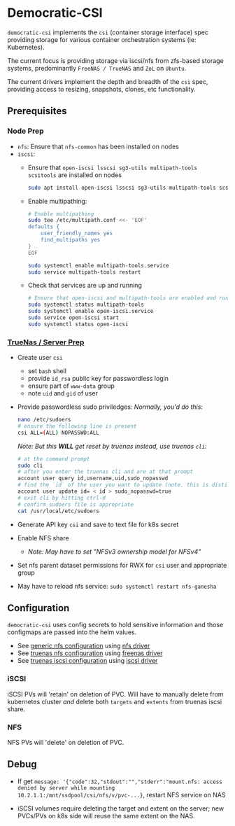 # Democratic-CSI

`democratic-csi` implements the `csi` (container storage interface) spec providing storage for various container orchestration systems (ie: Kubernetes).

The current focus is providing storage via iscsi/nfs from zfs-based storage systems, predominantly `FreeNAS / TrueNAS` and `ZoL` on `Ubuntu`.

The current drivers implement the depth and breadth of the `csi` spec, providing access to resizing, snapshots, clones, etc functionality.

## Prerequisites

### Node Prep

- `nfs`: Ensure that `nfs-common` has been installed on nodes
- `iscsi`:
  - Ensure that `open-iscsi lsscsi sg3-utils multipath-tools scsitools` are installed on nodes

    ```sh
    sudo apt install open-iscsi lsscsi sg3-utils multipath-tools scsitools
    ```

  - Enable multipathing:

    ```sh
    # Enable multipathing
    sudo tee /etc/multipath.conf <<- 'EOF'
    defaults {
        user_friendly_names yes
        find_multipaths yes
    }
    EOF

    sudo systemctl enable multipath-tools.service
    sudo service multipath-tools restart
    ```

  - Check that services are up and running

    ```sh
    # Ensure that open-iscsi and multipath-tools are enabled and running
    sudo systemctl status multipath-tools
    sudo systemctl enable open-iscsi.service
    sudo service open-iscsi start
    sudo systemctl status open-iscsi
    ```

### [TrueNas / Server Prep](https://github.com/democratic-csi/democratic-csi#server-prep)

- Create user `csi`
  - set `bash` shell
  - provide `id_rsa` public key for passwordless login
  - ensure part of `www-data` group
  - note `uid` and `gid` of user
- Provide passwordless sudo priviledges:
  _Normally, you'd do this:_

  ```sh
  nano /etc/sudoers
  # ensure the following line is present
  csi ALL=(ALL) NOPASSWD:ALL
  ```

  _Note: But this **WILL** get reset by truenas_
  _instead, use truenas `cli`:_

  ```sh
  # at the command prompt
  sudo cli
  # after you enter the truenas cli and are at that prompt
  account user query id,username,uid,sudo_nopasswd
  # find the `id` of the user you want to update (note, this is distinct from the `uid`)
  account user update id= < id > sudo_nopasswd=true
  # exit cli by hitting ctrl-d
  # confirm sudoers file is appropriate
  cat /usr/local/etc/sudoers
  ```

- Generate API key `csi` and save to text file for k8s secret
- Enable NFS share
  - _Note: May have to set "NFSv3 ownership model for NFSv4"_
- Set nfs parent dataset permissions for RWX for `csi` user and appropriate group
- May have to reload nfs service: `sudo systemctl restart nfs-ganesha`

## Configuration

`democratic-csi` uses config secrets to hold sensitive information and those configmaps are passed into the helm values.

- See [generic nfs configuration](https://github.com/democratic-csi/charts/blob/master/stable/democratic-csi/examples/nfs-client.yaml) using [nfs driver](https://github.com/democratic-csi/democratic-csi/blob/master/examples/nfs-client.yaml)
- See [truenas nfs configuration](https://github.com/democratic-csi/charts/blob/master/stable/democratic-csi/examples/freenas-nfs.yaml) using [freenas driver](https://github.com/democratic-csi/democratic-csi/blob/master/examples/freenas-nfs.yaml)
- See [truenas iscsi configuration](https://github.com/democratic-csi/charts/blob/master/stable/democratic-csi/examples/freenas-iscsi.yaml) using [iscsi driver](https://github.com/democratic-csi/democratic-csi/blob/master/examples/freenas-iscsi.yaml)

### iSCSI

iSCSI PVs will 'retain' on deletion of PVC.  Will have to manually delete from kubernetes cluster _and_ delete both `targets` and `extents` from truenas iscsi share.

### NFS

NFS PVs will 'delete' on deletion of PVC.

## Debug

* If get `message: '{"code":32,"stdout":"","stderr":"mount.nfs: access denied by server while mounting 10.2.1.1:/mnt/ssdpool/csi/nfs/v/pvc-...}`, restart NFS service on NAS

* iSCSI volumes require deleting the target and extent on the server; new PVCs/PVs on k8s side will reuse the same extent on the NAS.